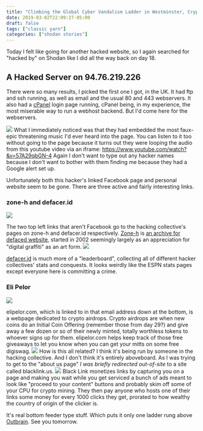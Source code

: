 ```yaml
---
title: "Climbing the Global Cyber Vandalism Ladder in Westminster, Crypto Airdrops, and the Shady Underworld of Monetized Link Shortening Services"
date: 2019-03-02T22:09:27-05:00
draft: false
tags: ["classic yarn"]
categories: ["shodan stories"]
---
```


Today I felt like going for another hacked website, so I again searched for "hacked by" on Shodan like I did all the way back on day 18.

## A Hacked Server on 94.76.219.226
There were so many results, I picked the first one I got, in the UK. It had ftp and ssh running, as well as email and the usual 80 and 443 webservers. It also had a [cPanel](https://en.wikipedia.org/wiki/CPanel) login page running, cPanel being, in my experience, the most miserable way to run a webhost backend. But I'd come here for the webservers.

![](/images/100Days/Day58/firstlook.png)
What I immediately noticed was that they had embedded the most faux-epic threatening music I'd ever heard into the page. You can listen to it too without going to the page because it turns out they were looping the audio from this youtube video via an iframe: https://www.youtube.com/watch?&v=57A29qbGN-4
Again I don't want to type out any hacker names because I don't want to bother with them finding me because they had a Google alert set up.

Unfortunately both this hacker's linked Facebook page and personal website seem to be gone. There are three active and fairly interesting links.

### zone-h and defacer.id
![](/images/100Days/Day58/zoneh.png)

The two top left links that aren't Facebook go to the hacking collective's pages on zone-h and defacer.id respectively. [Zone-h](http://www.zone-h.org/) is [an archive for defaced website](https://en.wikipedia.org/wiki/Zone-H), started in 2002 seemingly largely as an appreciation for "digital graffiti" as an art form.
![](/images/100Days/Day58/defacer.png)

[defacer.id](https://defacer.id/) is much more of a "leaderboard", collecting all of different hacker collectives' stats and conquests. It looks weirdly like the ESPN stats pages except everyone here is committing a crime.

### Eli Pelor
![](/images/100Days/Day58/airdrops.png)

elipelor.com, which is linked to in that email address down at the bottom, is a webpage dedicated to crypto airdrops. Crypto airdrops are when new coins do an Initial Coin Offering (remember those from day 29?) and give away a few dozen or so of their newly minted, totally worthless tokens to whoever signs up for them. elipelor.com helps keep track of those free giveaways to let you know when you can get your mitts on some free digiswag.
![](/images/100Days/Day58/elipelor.png)
How is this all related? I think it's being run by someone in the hacking collective. And I don't think it's entirely aboveboard. As I was trying to get to the "about us page" _I was briefly redirected out-of-site_ to a site called blacklink.us.
![](/images/100Days/Day58/blacklink.png)
Black Link monetizes links by capturing you on a page and making you wait while you get serviced a bunch of ads meant to look like "proceed to your content" buttons and probably skim off some of your CPU for crypto mining. They then pay anyone who hosts one of their links some money for every 1000 clicks they get, prorated to how wealthy the country of origin of the clicker is.

It's real bottom feeder type stuff. Which puts it only one ladder rung above [Outbrain](https://www.outbrain.com/). See you tomorrow.

